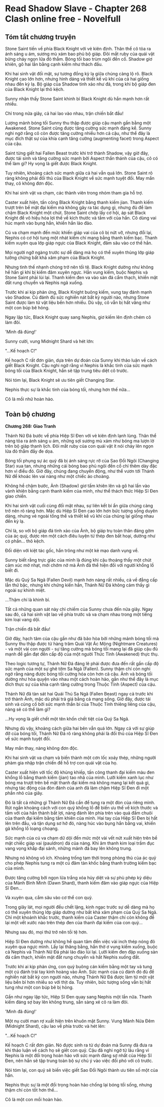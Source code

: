 # Read Shadow Slave - Chapter 268 Clash online free - Novelfull

## Tóm tắt chương truyện

Stone Saint tiến về phía Black Knight với vẻ kiên định. Thân thể cô tỏa ra ánh sáng u ám, sương mù xám bao phủ bộ giáp. Đôi mắt ruby của quái vật bừng cháy ngọn lửa đỏ thẫm. Bóng tối bao trùm ngôi đền cổ. Shadow giơ khiên, gõ hai lần bằng cạnh kiếm như thách đấu.

Khi hai sinh vật đối mặt, sự tương đồng kỳ lạ giữa chúng càng lộ rõ. Black Knight cao lớn hơn, nhưng hình dáng và thiết kế vũ khí của cả hai giống nhau đến kỳ lạ. Bộ giáp của Shadow tinh xảo như đá, trong khi bộ giáp đen của Black Knight lại thô kệch.

Sunny nhận thấy Stone Saint khinh bỉ Black Knight dù hắn mạnh hơn rất nhiều.

Chỉ trong nửa giây, cả hai lao vào nhau, trận chiến bắt đầu!

Lượng mảnh bóng tối Sunny thu thập được giúp cậu mạnh gần bằng một Awakened. Stone Saint cũng được tăng cường sức mạnh đáng kể. Sunny nghi ngờ rằng cô còn được tăng cường nhiều hơn cả cậu, như thể đây là mục đích thật sự của khía cạnh tăng cường (augmenting facet) trong Aspect của cậu.

Saint từng giết hai Fallen Beast trước khi trở thành Shadow, vậy giờ đây, được tái sinh và tăng cường sức mạnh bởi Aspect thần thánh của cậu, cô có thể làm gì? Hy vọng là giết được Black Knight.

Tuy nhiên, khoảng cách sức mạnh giữa cả hai vẫn quá lớn. Stone Saint rõ ràng không phải đối thủ của Black Knight về sức mạnh tuyệt đối. May mắn thay, cô không đơn độc.

Khi hai sinh vật va chạm, các thành viên trong nhóm tham gia hỗ trợ.

Caster xuất hiện, tấn công Black Knight bằng thanh kiếm jian. Thanh kiếm trượt trên bề mặt đại kiếm mà không gây ra tác dụng gì, nhưng đủ để làm chậm Black Knight một chút. Stone Saint chớp lấy cơ hội, áp sát Black Knight để vô hiệu hóa lợi thế về kích thước và tầm với của hắn. Cô dùng vai húc mạnh vào bụng hắn, khiến hắn lảo đảo.

Cú va chạm mạnh đến mức khiến giáp vai của cô bị nứt vỡ, nhưng đổi lại, Nephis có cơ hội tung một nhát kiếm chí mạng bằng thanh kiếm bạc. Thanh kiếm xuyên qua lớp giáp ngực của Black Knight, đâm sâu vào cơ thể hắn.

Mọi người ngỡ ngàng trước sự dễ dàng mà họ có thể xuyên thủng lớp giáp tưởng chừng bất khả xâm phạm của Black Knight.

Nhưng tình thế nhanh chóng trở nên tồi tệ. Black Knight dường như không hề hấn gì khi bị kiếm đâm xuyên ngực. Hắn vung kiếm, buộc Nephis và Stone Saint phải lùi lại. Thanh kiếm đen va vào sàn đá cẩm thạch, khiến mặt đất rung chuyển và Nephis ngã xuống.

Trước khi ai kịp phản ứng, Black Knight buông kiếm, vung tay đánh mạnh vào Shadow. Cú đánh đủ sức nghiền nát bất kỳ người nào, nhưng Stone Saint được làm từ vật liệu bền hơn nhiều. Dù vậy, cô vẫn bị hất văng như một con búp bê hỏng.

Ngay lập tức, Black Knight quay sang Nephis, giơ kiếm lên định chém cô làm đôi.

'Mình đã đúng!'

Sunny cười, vung Midnight Shard và hét lớn:

"...Kế hoạch C!"

Kế hoạch C rất đơn giản, dựa trên dự đoán của Sunny khi thảo luận về cách giết Black Knight. Cậu nghi ngờ rằng vì Nephis là khắc tinh của sức mạnh bóng tối của Black Knight, hắn sẽ tập trung tiêu diệt cô trước.

Nói tóm lại, Black Knight sẽ ưu tiên giết Changing Star.

Nephis thực sự là khắc tinh của bóng tối, nhưng hơn thế nữa...

Cô là mồi nhử hoàn hảo.

## Toàn bộ chương

**Chương 268: Giao Tranh**

Thánh Nữ Đá bước về phía Hiệp Sĩ Đen với vẻ kiên định lạnh lùng. Thân thể nàng tỏa ra ánh sáng u ám, những sợi sương mù xám như bóng ma lượn lờ trên bộ giáp thanh lịch. Đôi mắt ruby của con quái vật ít nói cháy lên ngọn lửa đỏ thẫm đầy đe dọa.

Bóng tối phụng sự ác quỷ đã bị ánh sáng rực rỡ của Sao Đổi Ngôi (Changing Star) xua tan, nhưng những cái bóng bao phủ ngôi đền cổ chỉ thêm dày đặc hơn vì điều đó. Giờ đây, chúng đang chuyển động, như thể vươn tới Thánh Nữ để khoác lên vai nàng như một chiếc áo choàng.

Không hề chậm bước, Ảnh (Shadow) giơ tấm khiên lên và gõ hai lần vào vành khiên bằng cạnh thanh kiếm của mình, như thể thách thức Hiệp Sĩ Đen giao chiến.

Khi hai sinh vật cuối cùng đối mặt nhau, sự liên kết bí ẩn giữa chúng càng trở nên rõ ràng hơn. Mặc dù Hiệp Sĩ Đen cao lớn hơn bức tượng sống duyên dáng, nhưng vẻ ngoài tổng thể và thiết kế vũ khí của chúng lại giống nhau đến kỳ lạ.

Chỉ là, so với bộ giáp đá tinh xảo của Ảnh, bộ giáp trụ toàn thân đáng gờm của ác quỷ, được rèn một cách điêu luyện từ thép đen bất hoại, dường như có phần... thô kệch.

Đối diện với kiệt tác gốc, hắn trông như một kẻ mạo danh vụng về.

Sunny biết rằng trực giác của mình là đúng khi cậu thoáng thấy một chút cảm xúc mờ nhạt, mới chớm nở mà Ảnh đã thể hiện đối với người khổng lồ biết đi.

Mặc dù Quỷ Sa Ngã (Fallen Devil) mạnh hơn nàng rất nhiều, cả về đẳng cấp lẫn thứ bậc, nhưng khi chứng kiến hắn, Thánh Nữ Đá không cảm thấy gì ngoài sự khinh miệt.

...Thậm chí là khinh bỉ.

Tất cả những quan sát này chỉ chiếm của Sunny chưa đến nửa giây. Ngay sau đó, cả hai sinh vật lao về phía trước và va chạm nhau trong một tiếng kim loại vang dội.

Trận chiến đã bắt đầu!

Giờ đây, hạch tâm của cậu gần như đã bão hòa bởi những mảnh bóng tối mà Sunny thu thập được từ hàng trăm Quái Vật Ác Mộng (Nightmare Creatures) - và một vài con người - sự tăng cường mà bóng tối mang lại đã giúp cậu đủ mạnh để gần đạt đến cấp độ của một người Thức Tỉnh (Awakened) thực thụ.

Theo logic tương tự, Thánh Nữ Đá đáng lẽ phải được đưa đến rất gần cấp độ sức mạnh của một sự ghê tởm Sa Ngã (Fallen). Sunny thậm chí còn nghi ngờ rằng nàng được bóng tối cường hóa còn hơn cả cậu. Ảnh và bóng tối dường như hòa quyện vào nhau một cách hoàn hảo, gần như thể đây là mục đích thực sự của khía cạnh tăng cường trong Thuộc Tính (Aspect) của cậu.

Thánh Nữ đã tàn sát hai Quái Thú Sa Ngã (Fallen Beast) ngay cả trước khi trở thành Ảnh, mặc dù phải trả giá bằng cả mạng sống. Giờ đây, được tái sinh và củng cố bởi sức mạnh thần bí của Thuộc Tính thiêng liêng của cậu, nàng sẽ có thể làm gì?

...Hy vọng là giết chết một tên khốn chết tiệt của Quỷ Sa Ngã.

Nhưng dù vậy, khoảng cách giữa hai bên vẫn quá lớn. Ngay cả với sự giúp đỡ của bóng tối, Thánh Nữ Đá rõ ràng không phải là đối thủ của Hiệp Sĩ Đen về sức mạnh tuyệt đối.

May mắn thay, nàng không đơn độc.

Khi hai sinh vật va chạm và biến thành một cơn lốc xoáy thép, những người phàm gia nhập trận chiến để hỗ trợ con quái vật của họ.

Caster xuất hiện với tốc độ khủng khiếp, tấn công thanh đại kiếm màu đen khổng lồ bằng thanh kiếm (jian) tao nhã của mình. Lưỡi kiếm xanh lục như bóng ma trượt trên bề mặt thanh đại kiếm mà không mang lại kết quả gì, nhưng tác động của đòn đánh của anh đã làm chậm Hiệp Sĩ Đen đi một phần nhỏ của giây.

Đó là tất cả những gì Thánh Nữ Đá cần để tung ra một đòn của riêng mình. Rút ngắn khoảng cách với con quỷ khổng lồ để biến ưu thế về kích thước và tầm với của hắn thành bất lợi, nàng đánh lên phía trên vào quả đấm chuôi của thanh đại kiếm bằng tấm khiên của mình. Hai tay của Hiệp Sĩ Đen bị hất lên trên đầu, và tận dụng sơ hở đó, nàng húc vào bụng hắn bằng vai, khiến gã khổng lồ loạng choạng.

Sức mạnh của cú va chạm dữ dội đến mức một vài vết nứt xuất hiện trên bề mặt chiếc giáp vai (pauldron) đá của nàng. Khi âm thanh kim loại trầm đục vang vọng khắp đại sảnh, những mảnh đá bay lên không trung.

Nhưng nó không vô ích. Khoảng trống tạm thời trong phòng thủ của ác quỷ cho phép Nephis tung ra một cú đâm tàn khốc bằng thanh trường kiếm bạc của mình.

Được tăng cường bởi ngọn lửa trắng xóa hủy diệt và sự phù phép kỳ diệu của Mảnh Bình Minh (Dawn Shard), thanh kiếm đâm vào giáp ngực của Hiệp Sĩ Đen...

Và xuyên qua, cắm sâu vào cơ thể con quỷ.

Trong giây lát, mọi người đều chết lặng, kinh ngạc trước sự dễ dàng mà họ có thể xuyên thủng lớp giáp dường như bất khả xâm phạm của Quỷ Sa Ngã. Chỉ một khoảnh khắc trước, thanh kiếm của Caster thậm chí còn không để lại một vết xước nào trên thép đen của thanh đại kiếm của con quỷ...

Nhưng sau đó, mọi thứ trở nên tồi tệ hơn.

Hiệp Sĩ Đen dường như không hề quan tâm đến việc vài inch thép nóng đỏ xuyên qua ngực mình. Lấy lại thăng bằng, hắn thờ ơ vung kiếm xuống, buộc cả Nephis và Thánh Nữ Đá phải lảo đảo lùi lại. Lưỡi kiếm đen đập xuống sàn đá cẩm thạch, khiến mặt đất rung chuyển và hất Nephis xuống đất.

Trước khi ai kịp phản ứng, con quỷ buông cán kiếm bằng một tay và tung một cú đánh trái tay kinh hoàng vào Ảnh. Sức mạnh của cú đánh đó đủ để nghiền nát bất kỳ con người nào, nhưng Thánh Nữ Đá được làm từ một vật liệu bền bỉ hơn nhiều so với thịt da. Tuy nhiên, bức tượng sống vẫn bị hất tung như một con búp bê bị hỏng.

Gần như ngay lập tức, Hiệp Sĩ Đen quay sang Nephis một lần nữa. Thanh kiếm đáng sợ bay lên không trung, sẵn sàng xé cô ra làm đôi.

'Mình đã đúng!'

Một nụ cười man rợ xuất hiện trên khuôn mặt Sunny. Vung Mảnh Nửa Đêm (Midnight Shard), cậu lao về phía trước và hét lên:

"...Kế hoạch C!"

Kế hoạch C rất đơn giản. Nó được sinh ra từ dự đoán mà Sunny đã đưa ra khi thảo luận về cách họ sẽ giết con quỷ. Cậu đã nghi ngờ từ lâu rằng vì Nephis là một đối trọng hoàn hảo với sức mạnh đáng sợ nhất của Hiệp Sĩ Đen, nên hắn sẽ tập trung toàn bộ sự chú ý vào việc đối phó với cô trước.

Nói tóm lại, con quỷ sẽ biến việc giết Sao Đổi Ngôi thành ưu tiên số một của hắn.

Nephis thực sự là một đối trọng hoàn hảo chống lại bóng tối sống, nhưng thậm chí còn tốt hơn thế...

Cô là một con mồi hoàn hảo.